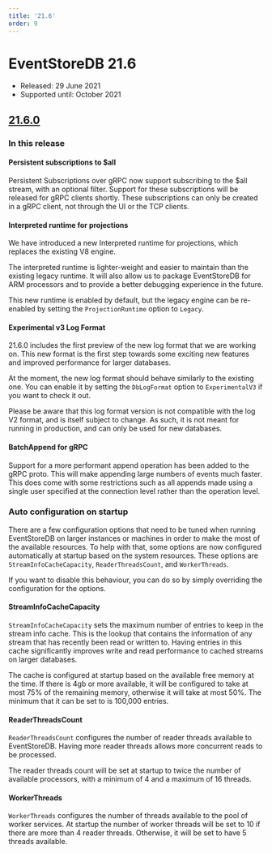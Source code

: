 ```yaml
---
title: '21.6'
order: 9
---
```


# EventStoreDB 21.6

* Released: 29 June 2021
* Supported until: October 2021

## [21.6.0](https://github.com/EventStore/EventStore/releases/tag/oss-v21.6.0)

### In this release

#### Persistent subscriptions to $all

Persistent Subscriptions over gRPC now support subscribing to the $all stream, with an optional filter. Support for these subscriptions will be released for gRPC clients shortly. These subscriptions can only be created in a gRPC client, not through the UI or the TCP clients.

#### Interpreted runtime for projections

We have introduced a new Interpreted runtime for projections, which replaces the existing V8 engine.

The interpreted runtime is lighter-weight and easier to maintain than the existing legacy runtime. It will also allow us to package EventStoreDB for ARM processors and to provide a better debugging experience in the future.

This new runtime is enabled by default, but the legacy engine can be re-enabled by setting the `ProjectionRuntime` option to `Legacy`.

#### Experimental v3 Log Format

21.6.0 includes the first preview of the new log format that we are working on. This new format is the first step towards some exciting new features and improved performance for larger databases.

At the moment, the new log format should behave similarly to the existing one. You can enable it by setting the `DbLogFormat` option to `ExperimentalV3` if you want to check it out.

Please be aware that this log format version is not compatible with the log V2 format, and is itself subject to change. As such, it is not meant for running in production, and can only be used for new databases.

#### BatchAppend for gRPC

Support for a more performant append operation has been added to the gRPC proto. This will make appending large numbers of events much faster. This does come with some restrictions such as all appends made using a single user specified at the connection level rather than the operation level.

### Auto configuration on startup

There are a few configuration options that need to be tuned when running EventStoreDB on larger instances or machines in order to make the most of the available resources. To help with that, some options are now configured automatically at startup based on the system resources.
These options are `StreamInfoCacheCapacity`, `ReaderThreadsCount`, and `WorkerThreads`.

If you want to disable this behaviour, you can do so by simply overriding the configuration for the options.

#### StreamInfoCacheCapacity

`StreamInfoCacheCapacity` sets the maximum number of entries to keep in the stream info cache. This is the lookup that contains the information of any stream that has recently been read or written to. Having entries in this cache significantly improves write and read performance to cached streams on larger databases.

The cache is configured at startup based on the available free memory at the time. If there is 4gb or more available, it will be configured to take at most 75% of the remaining memory, otherwise it will take at most 50%. The minimum that it can be set to is 100,000 entries.

#### ReaderThreadsCount

`ReaderThreadsCount` configures the number of reader threads available to EventStoreDB. Having more reader threads allows more concurrent reads to be processed.

The reader threads count will be set at startup to twice the number of available processors, with a minimum of 4 and a maximum of 16 threads.

#### WorkerThreads

`WorkerThreads` configures the number of threads available to the pool of worker services.
At startup the number of worker threads will be set to 10 if there are more than 4 reader threads. Otherwise, it will be set to have 5 threads available.
